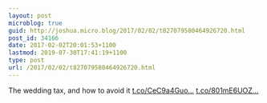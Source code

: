 ```yaml
---
layout: post
microblog: true
guid: http://joshua.micro.blog/2017/02/02/t827079580464926720.html
post_id: 34166
date: 2017-02-02T20:01:53+1100
lastmod: 2019-07-30T17:41:19+1100
type: post
url: /2017/02/02/t827079580464926720.html
---
```

The wedding tax, and how to avoid it [t.co/CeC9a4Guo...](https://t.co/CeC9a4GuoZ) [t.co/801mE6UOZ...](https://t.co/801mE6UOZo)
